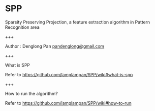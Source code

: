 SPP
===

Sparsity Preserving Projection, a feature extraction algorithm in Pattern Recognition area

+++

Author : Denglong Pan
         pandenglong@gmail.com

+++

What is SPP

Refer to https://github.com/lamplampan/SPP/wiki#what-is-spp

+++

How to run the algorithm?

Refer to https://github.com/lamplampan/SPP/wiki#how-to-run
